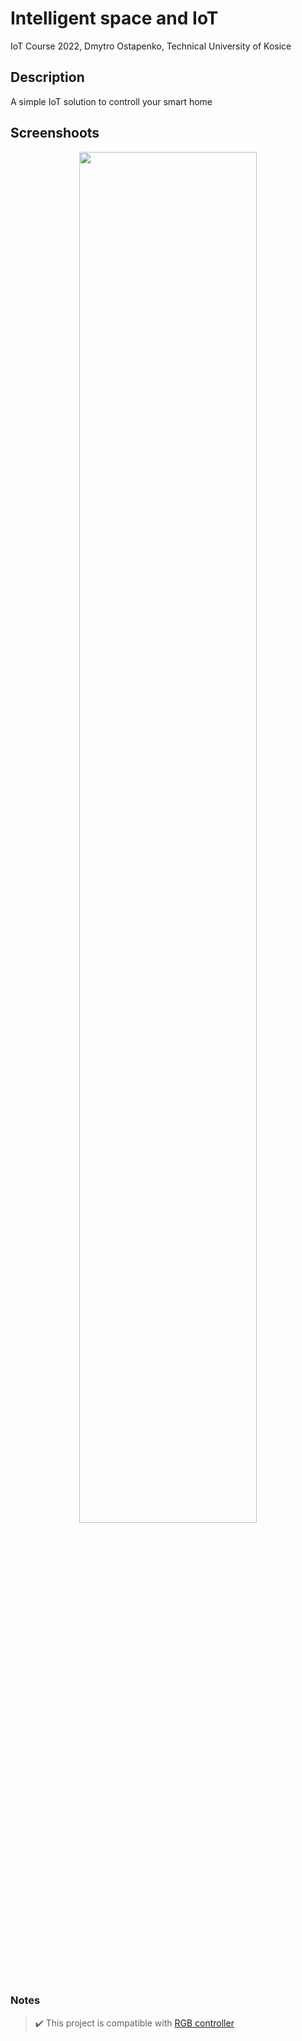 # Intelligent space and IoT
IoT Course 2022, Dmytro Ostapenko, Technical University of Kosice

## Description
A simple IoT solution to controll your smart home

## Screenshoots

<div align = "center">
  <img src = "https://iot.teslasoft.org/screenshoot.png" width = "75%">
</div>

### Notes
> ✔️ This project is compatible with <a href = "https://github.com/AndraxDev/rgb-controller">RGB controller</a>
